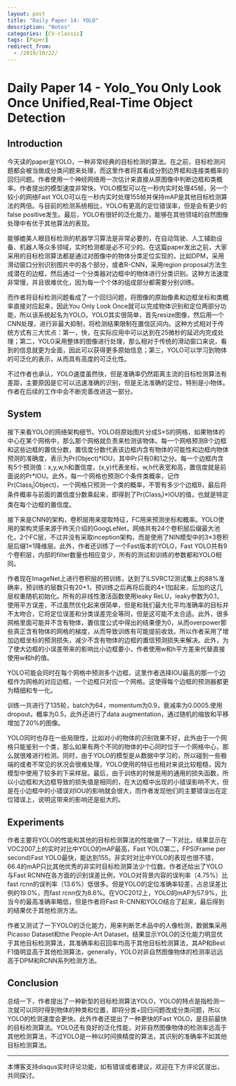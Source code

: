 ```yaml
---
layout: post
title: "Daily Paper 14: YOLO"
description: "Notes"
categories: [CV-classic]
tags: [Paper]
redirect_from:
  - /2019/10/22/
---
```


# Daily Paper 14 - Yolo_You Only Look Once Unified,Real-Time Object Detection  

## Introduction  

今天读的paper是YOLO，一种非常经典的目标检测的算法。在之前，目标检测问题都会被当做成分类问题来处理，而这里作者将其看成分割边界框和连接类概率的回归问题。作者使用一个神经网络用一次估计来直接从原图像中判断边框和类概率。作者提出的模型速度非常快，YOLO模型可以在一秒内实时处理45帧，另一个较小的网络Fast YOLO可以在一秒内实时处理155帧并保持mAP是其他目标检测算法的两倍。与目前的检测系统相比，YOLO有更高的定位错误率，但是会有更少的false positive发生。最后，YOLO有很好的泛化能力，能够在其他领域的自然图像处理中有优于其他算法的表现。  

能够媲美人眼目标检测的机器学习算法是非常必要的，在自动驾驶、人工辅助设备、机器人等众多领域，实时检测都是必不可少的。在这篇paper发出之前，大家采用的目标检测算法都是通过对图像中的物体分类定位实现的，比如DPM，采用滑动窗口分别识别图片中的各个部分，或者R-CNN，采用region proposal方法生成潜在的边框，然后通过一个分类器对边框中的物体进行分类识别。这种方法速度非常慢，并且很难优化，因为每一个个体的组成部分都需要分别训练。  

而作者将目标检测问题看成了一个回归问题，将图像的原始像素和边框坐标和类概率直接对应起来，因此You Only Look Once就可以完成物体识别和定位两部分功能，所以该系统起名为YOLO。YOLO其实很简单，首先resize图像，然后用一个CNN处理，进行非最大抑制，将检测结果限制在置信区间内。这种方式相对于传统方式有三大优点：第一，快，在实际应用中可以达到在25微秒的延迟内完成处理；第二，YOLO采用整体的图像进行处理，那么相对于传统的滑动窗口来说，看到的信息就更为全面，因此可以获得更多原始信息；第三，YOLO可以学习到物体的可泛化的表示，从而具有高度的可泛化性。  

不过作者也承认，YOLO速度虽然快，但是准确率仍然距离主流的目标检测算法有差距，主要原因是它可以迅速准确的识别，但是无法准确的定位，特别是小物体。作者在后续的工作中会不断完善改进这一部分。  

## System  

接下来看YOLO的网络架构细节。YOLO将原始图片分成S×S的网格，如果物体的中心在某个网格中，那么那个网格就负责来检测该物体。每一个网格预测B个边框和这些边框的置信分数，置信度分数代表该边框内含有物体的可能性和边框内物体预测的准确度，表示为Pr(Object)\*IOU，其中Pr只有0和1之分。每一个边框内含有5个预测值：x,y,w,h和置信度，(x,y)代表坐标，w,h代表宽和高，置信度就是前面说的Pr\*IOU。此外，每一个网格也预测C个条件类概率，记作Pr(Class<sub>i</sub>\|Object)，一个网格只预测一个类的概率，不管有多少个边框B，最后将条件概率与前面的置信度分数乘起来，即得到了Pr(Class<sub>i</sub>)\*IOU的值，也就是特定类在每个边框的置信度。  

接下来是CNN的架构，卷积层用来提取特征，FC用来预测坐标和概率。YOLO使用的架构灵感来源于昨天介绍的GoogLeNet，网络共有24个卷积层后缀最大池化，2个FC层，不过并没有采取inception架构，而是使用了NIN模型中的3×3卷积层后缀1×1降维层。此外，作者还训练了一个Fast版本的YOLO，Fast YOLO共有9个卷积层，内部的filter数量也相应变少，所有的测试和训练的参数都和YOLO相同。  

作者现在ImageNet上进行卷积层的预训练，达到了ILSVRC12测试集上的88%准确率，预训练的层数只有20+1，预训练之后再将后面的4+1加起来，后加的这几层权重随机初始化。所有的非线性激活函数使用leaky ReLU，leaky参数为0.1，使用平方误差，不过虽然优化起来很简单，但是和我们最大化平均准确率的目标并不太吻合，它将定位误差和分类误差完全等同，但是这可能不太合适。此外，很多网格里面可能并不含有物体，置信度公式中得出的结果便为0，从而overpower那些真正含有物体的网格的梯度，从而导致训练有可能提前收敛。所以作者采用了增加边框坐标的预测损失，减少不含有物体的边框的置信预测损失来解决。此外，为了使大边框的小误差带来的影响比小边框要小，作者使用w和h平方差来代替直接使用w和h的值。  

YOLO可能会同时在每个网格中预测多个边框，这里作者选择IOU最高的那一个边框作为网格的对应边框，一个边框只对应一个网格。这使得每个边框的预测器都更为精细和专一化。  

训练一共进行了135轮，batch为64，momentum为0.9，衰减率为0.0005.使用dropout，概率为0.5，此外还进行了data augmentation，通过随机的缩放和平移增加了20%的图像。  

YOLO同时也存在一些局限性，比如对小的物体的识别效果不好，此外由于一个网格只能鉴别一个类，那么如果有两个不同的物体的中心同时位于一个网格中心，那么就很难进行检测。同时，由于YOLO的模型是从数据中学习的，所以碰到一些极端的或者不常见的状况会很难处理，YOLO使用的特征也相对来说比较粗糙，因为模型中使用了较多的下采样层。最后，由于训练的时候是用的通用的损失函数，所以小边框和大边框导致的损失值是相同的，在大边框中出现的小错误影响不大，但是在小边框中的小错误对IOU的影响就会很大，而作者发现他们的主要错误出在定位错误上，说明这带来的影响还是挺大的。  

## Experiments  

作者主要将YOLO的性能和其他的目标检测算法的性能做了一下对比，结果显示在VOC2007上的实时对比中YOLO的mAP最高，Fast YOLO第二，FPS(Frame per second)Fast YOLO最快，能达到155。非实时对比中YOLO的表现也很不错，66.4的mAP只比其他优秀的非实时目标检测算法少个位数。作者还给出了YOLO与Fast RCNN在各方面的识别误差比例，YOLO对背景内容的误判率（4.75%）比fast rcnn的误判率（13.6%）低很多。但是YOLO的定位准确率较差，占总误差比例的19.0%，而fast rcnn仅为8.6%。在VOC2012上，YOLO的mAP为57.9%，比当今的最高准确率略低，但是作者将Fast R-CNN和YOLO结合了起来，最后得到的结果优于其他检测方法。  

作者又测试了一下YOLO的泛化能力，用来判断艺术品中的人像检测，数据集采用Picasso Dataset和the People-Art Dataset，结果显示YOLO的泛化能力明显优于其他目标检测算法，其准确率和召回率均高于其他目标检测算法，其AP和Best F1值明显高于其他检测算法，generally，YOLO对非自然图像物体的检测率远远高于DPM和RCNN系列检测方法。  

## Conclusion  

总结一下，作者提出了一种新型的目标检测算法YOLO，YOLO的特点是指检测一次就可以同时得到物体的种类和位置，即将分类+回归问题改成分类问题，所以YOLO的检测速度会更快。此外作者还提出了一种更快的Fast YOLO，是目前最快的目标检测算法。YOLO还有良好的泛化性能，对非自然图像物体的检测率远高于其他检测算法，不过YOLO是一种以时间换精度的算法，其识别的准确率不如其他目标检测算法。  

---
本博客支持disqus实时评论功能，如有错误或者建议，欢迎在下方评论区提出，共同探讨。  
